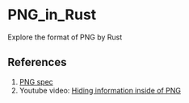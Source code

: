 # PNG_in_Rust

Explore the format of PNG by Rust

## References

1. [PNG spec](http://www.libpng.org/pub/png/spec/1.2/PNG-Structure.html#CRC-algorithm)
2. Youtube video: [Hiding information inside of PNG](https://www.youtube.com/watch?v=M9ZwuIv3xz8&t=2285s&ab_channel=TsodingDaily)
